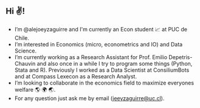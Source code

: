 ## Hi ✌️!
- I’m @alejoeyzaguirre and I'm currently an Econ student 📈 at PUC de Chile.
- I’m interested in Economics (micro, econometrics and IO) and Data Science. 
- I’m currently working as a Research Assistant for Prof. Emilio Depetris-Chauvin and also once in a while I try to program some things (Python, Stata and R). Previously I worked as a Data Scientist at ConsiliumBots and at Compass Lexecon as a Research Analyst.
- I’m looking to collaborate in the economics field to maximize everyones welfare 🌎 🌍 🌏.
- For any question just ask me by email (jeeyzaguirre@uc.cl).

<!---
alejoeyzaguirre/alejoeyzaguirre is a ✨ special ✨ repository because its `README.md` (this file) appears on your GitHub profile.
You can click the Preview link to take a look at your changes.
--->

